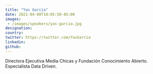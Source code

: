 ```yaml
---
title: "Yas García"
date: 2021-04-08T18:05:50-05:00
images: 
 - /images/speakers/yas-garcia.jpg
designation: 
country: 
twitter: https://twitter.com/YasGarcia
linkedin: 
github: 
---
```


Directora Ejecutiva Media Chicas y Fundación Conocimiento Abierto. Especialista Data Driven.
